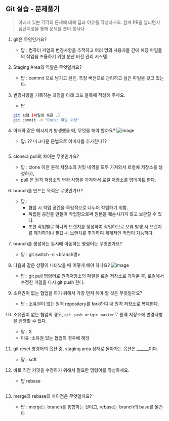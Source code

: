 ## Git 실습 - 문제풀기
> 아래에 있는 각각의 문제에 대해 답과 이유를 작성하시오.
> 함께 PR을 날리면서 집단지성을 통해 문제를 풀어 봅시다.

1. git은 무엇인가요?   
   - 답 : 컴퓨터 파일의 변경사항을 추적하고 여러 명의 사용자들 간에 해당 파일들의 작업을 조율하기 위한 분산 버전 관리 시스템
  
2. Staging Area의 역할은 무엇일까요?
   - 답 :  commit 으로 남기고 싶은, 특정 버전으로 관리하고 싶은 파일을 갖고 있는다.

3. 변경사항을 기록하는 과정을 아래 코드 블록에 작성해 주세요.
   - 답
   ```bash
   git add (파일명 혹은 .)
   git commit -m "Docs: 파일 수정"
   ```

4. 아래와 같은 메시지가 발생했을 때, 무엇을 해야 할까요?
![image](https://user-images.githubusercontent.com/98133984/181182281-4d01a374-62fe-4957-9a07-1efc005e35d3.png)
   - 답: ?? 마크다운 문법으로 이미지를 추가한다??
   ```
   ```
5. clone과 pull의 차이는 무엇인가요?
   - 답 : clone 이란 원격 저장소의 커밋 내역을 모두 가져와서 로컬에 저장소를 생성하고,
   - pull 은 원격 저장소의 변경 사항을 가져와서 로컬 저장소를 업데이트 한다.
   
6. branch를 만드는 목적은 무엇인가요?
    - 답 : 
      - 협업 시 작업 공간을 독립적으로 나누어 작업하기 위함. 
      - 독립된 공간을 만들어 작업함으로써 원본을 훼손시키지 않고 보관할 수 있다. 
      - 또한 작업별로 하나의 브랜치를 생성하여 작업하므로 오류 발생 시 브랜치를 제거하거나 필요 시 브랜치를 추가하여 체계적인 작업이 가능하다.

7. branch를 생성하는 동시에 이동하는 명령어는 무엇인가요?
    - 답 : git switch -c <branch명>

8. 다음과 같은 상황이 나타났을 때 어떻게 해야 하나요?
   ![image](https://user-images.githubusercontent.com/98133984/181183354-df42d325-b839-48e1-a4c6-667c20b33d5c.png)
    - 답 : git pull 명령어로 원격저장소의 파일을 로컬 저장소로 가져온 후, 로컬에서 수정한 파일을 다시 git push 한다.

9.  소유권이 없는 협업을 하기 위해서 가장 먼저 해야 할 것은 무엇일까요?
    
    - 답 : 소유권이 없는 원격 repository를 fork하여 내 원격 저장소로 복제한다. 

10. 소유권이 없는 협업의 경우, `git push origin master`로 원격 저장소에 변경사항을 반영할 수 있다.
    - 답 : X
    - 이유 :소유권 있는 협업의 경우에 해당
 
11. git reset 명령어의 옵션 중, staging area 상태로 돌아가는 옵션은 ______이다.
    - 답 : soft

12. 바로 직전 커밋을 수정하기 위해서 필요한 명령어를 작성하세요.
    - 답 rebase 
    ```
    ```
 
13. merge와 rebase의 차이점은 무엇일까요? 
     - 답 : merge는 branch를 통합하는 것이고, rebase는 branch의 base를 옮긴다
